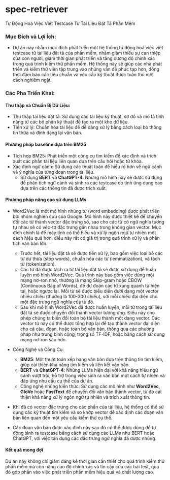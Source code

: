 # spec-retriever
Tự Động Hóa Việc Viết Testcase Từ Tài Liệu Đặt Tả Phần Mềm

### Mục Đích và Lợi Ích:
- Dự án này nhằm mục đích phát triển một hệ thống tự động hoá việc viết testcase từ tài liệu đặt tả của phần mềm, nhằm giảm thiểu sự can thiệp của con người, giảm thời gian phát triển và tăng cường độ chính xác trong quá trình kiểm thử phần mềm. Hệ thống này sẽ giúp các nhà phát triển và kiểm thử viên tập trung vào những vấn đề phức tạp hơn, đồng thời đảm bảo các tiêu chuẩn và yêu cầu kỹ thuật được tuân thủ một cách nghiêm ngặt.

### Các Pha Triển Khai:
#### Thu thập và Chuẩn Bị Dữ Liệu:

- Thu thập tài liệu đặt tả: Sử dụng các tài liệu kỹ thuật, sơ đồ và mô tả tính năng từ các bộ phận kỹ thuật để tạo ra một kho dữ liệu.
- Tiền xử lý: Chuẩn hóa tài liệu để dễ dàng xử lý bằng cách loại bỏ thông tin thừa và định dạng lại văn bản.

#### Phương pháp baseline dựa trên BM25
- Tích hợp BM25: Phát triển một công cụ tìm kiếm để xác định và trích xuất các phần tài liệu liên quan dựa trên câu hỏi hoặc từ khóa.
- Xác định ngữ cảnh: Sử dụng các thuật toán để hiểu rõ hơn về ngữ cảnh và ý nghĩa của từng đoạn trong tài liệu.
  - Sử dụng **BERT** và **ChatGPT-4**: Những mô hình này sẽ được sử dụng để phân tích ngữ cảnh và sinh ra các testcase có tính ứng dụng cao dựa trên các thông tin đã được trích xuất.

#### Phương pháp nâng cao sử dụng LLMs
- Word2Vec là một mô hình nhúng từ (word embedding) được phát triển bởi nhóm nghiên cứu của Google. Mô hình này được thiết kế để chuyển đổi các từ thành vector đặc trưng số, sao cho các từ có ngữ nghĩa tương tự nhau sẽ có véc-tơ đặc trưng gần nhau trong không gian vector. Mục đích chính là để máy tính có thể hiểu và xử lý ngôn ngữ tự nhiên một cách hiệu quả hơn, điều này rất có giá trị trong quá trình xử lý và phân tích văn bản lớn.
  -  Trước hết, tài liệu đặt tả sẽ được tiền xử lý, bao gồm việc loại bỏ các từ dư thừa (stop words), chuẩn hóa các từ (lemmatization), và tách từ (tokenization).
  -  Các từ đã được tách ra từ tài liệu đặt tả sẽ được sử dụng để huấn luyện mô hình Word2Vec. Quá trình này bao gồm việc dùng một mạng nơ-ron nhỏ, thường là mạng Skip-gram hoặc CBOW (Continuous Bag of Words), để dự đoán các từ xung quanh từ hiện tại, hoặc ngược lại.
Mỗi từ sẽ được biểu diễn dưới dạng một vector nhiều chiều (thường là 100-300 chiều), với mỗi chiều đại diện cho một đặc trưng ngữ nghĩa của từ đó.
  - Sau khi mô hình Word2Vec đã được huấn luyện, mỗi từ trong tài liệu đặt tả sẽ được chuyển đổi thành vector tương ứng. Điều này cho phép chúng ta biến đổi toàn bộ tài liệu thành một dạng vector.
Các vector từ này có thể được tổng hợp lại để tạo thành vector đại diện cho cả câu, đoạn, hoặc toàn bộ văn bản, thông qua các phương pháp như trung bình cộng, trọng số TF-IDF, hoặc bằng cách sử dụng mạng nơ-ron sâu hơn. 
- Công Nghệ và Công Cụ:
  - **BM25**: Một thuật toán xếp hạng văn bản dựa trên thông tin tìm kiếm, giúp cải thiện khả năng tìm kiếm và liên kết văn bản.
  - **BERT** và **ChatGPT-4**: Những LLMs hiện đại với khả năng hiểu ngữ cảnh vượt trội, hỗ trợ trong việc sinh ra văn bản một cách tự nhiên và đáp ứng nhu cầu cụ thể của dự án.
  - Công nghệ nhúng kiến thức: Sử dụng các mô hình như **Word2Vec**, **GloVe** hoặc **FastText** để chuyển đổi văn bản thành vector, từ đó cải thiện khả năng xử lý ngôn ngữ tự nhiên và trích xuất thông tin.
 
- Khi đã có vector đặc trưng cho các phần của tài liệu, hệ thống có thể sử dụng các kỹ thuật tìm kiếm và so khớp vector để xác định các đoạn văn bản liên quan đến một yêu cầu kiểm thử cụ thể.
- Các đoạn văn bản được xác định này sau đó có thể được dùng để tự động sinh ra testcase bằng cách sử dụng các LLMs như BERT hoặc ChatGPT, với việc tận dụng các đặc trưng ngữ nghĩa đã được nhúng.

#### Kết quả mong đợi
Dự án này không chỉ giảm đáng kể thời gian cần thiết cho quá trình kiểm thử phần mềm mà còn nâng cao độ chính xác và tin cậy của các bài test, qua đó góp phần vào việc phát triển phần mềm hiệu quả và chất lượng cao. 
